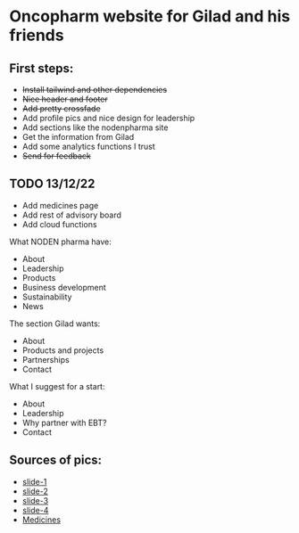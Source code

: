 # Oncopharm website for Gilad and his friends

## First steps:
- ~~Install tailwind and other dependencies~~
- ~~Nice header and footer~~
- ~~Add pretty crossfade~~
- Add profile pics and nice design for leadership
- Add sections like the nodenpharma site
- Get the information from Gilad
- Add some analytics functions I trust
- ~~Send for feedback~~

## TODO 13/12/22
- Add medicines page
- Add rest of advisory board
- Add cloud functions

What NODEN pharma have:
- About
- Leadership
- Products
- Business development
- Sustainability
- News

The section Gilad wants:
- About
- Products and projects
- Partnerships
- Contact

What I suggest for a start:
- About
- Leadership
- Why partner with EBT?
- Contact

## Sources of pics:
- [slide-1](https://www.freepik.com/free-photo/scientist-chemist-researcher-doctor-analyzing-dna-sample-using-medical-microscope-developing-vaccine-against-coronavirus-during-biochemistry-experiment-hospital-laboratory-medicine-concept_20735937.htm#query=pharma&position=12&from_view=search&track=sph)
- [slide-2](https://www.freepik.com/free-photo/closeup-view-pharmacist-hand-taking-medicine-box-from-shelf-drug-store_11036160.htm#query=pharma&position=1&from_view=search&track=sph)
- [slide-3](https://www.freepik.com/free-photo/scientist-modern-equipped-medical-laboratory-examinining-drug-discovery-with-micropipette-medical-stuff-examining-vaccine-evolution-using-high-tech-technology-researching-treatment-developmen_17762372.htm#query=pharma&position=3&from_view=search&track=sph)
- [slide-4](https://www.freepik.com/free-photo/male-expert-consulting-customer-regarding-body-care-products_21701083.htm#page=2&query=pharma&position=7&from_view=search&track=sph)
- [Medicines](https://www.freepik.com/free-photo/white-pill-container-blue-background_7626415.htm#query=medicines&position=19&from_view=search&track=sph)